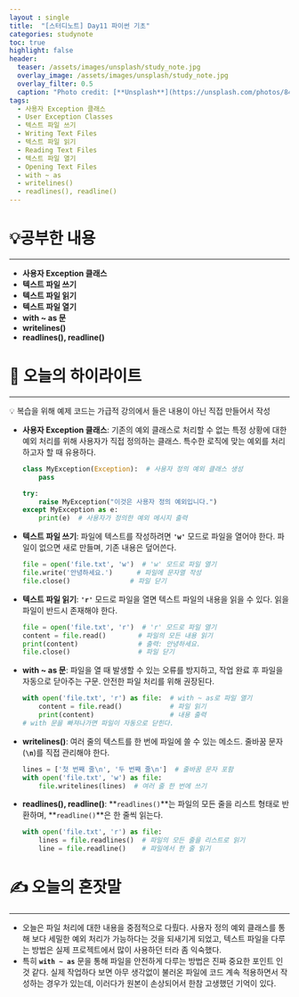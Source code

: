 ```yaml
---
layout : single
title:  "[스터디노트] Day11 파이썬 기초"
categories: studynote
toc: true
highlight: false
header:
  teaser: /assets/images/unsplash/study_note.jpg
  overlay_image: /assets/images/unsplash/study_note.jpg
  overlay_filter: 0.5
  caption: "Photo credit: [**Unsplash**](https://unsplash.com/photos/842ofHC6MaI)"
tags:
  - 사용자 Exception 클래스
  - User Exception Classes
  - 텍스트 파일 쓰기
  - Writing Text Files
  - 텍스트 파일 읽기
  - Reading Text Files
  - 텍스트 파일 열기
  - Opening Text Files
  - with ~ as
  - writelines()
  - readlines(), readline()
---
```



# 💡공부한 내용

---

- **사용자 Exception 클래스**
- **텍스트 파일 쓰기**
- **텍스트 파일 읽기**
- **텍스트 파일 열기**
- **with ~ as 문**
- **writelines()**
- **readlines(), readline()**

# 📝 오늘의 하이라이트

---

<aside>
💡 복습을 위해 예제 코드는 가급적 강의에서 들은 내용이 아닌 직접 만들어서 작성

</aside>

- **사용자 Exception 클래스**: 기존의 예외 클래스로 처리할 수 없는 특정 상황에 대한 예외 처리를 위해 사용자가 직접 정의하는 클래스. 특수한 로직에 맞는 예외를 처리하고자 할 때 유용하다.
    
    ```python
    class MyException(Exception):  # 사용자 정의 예외 클래스 생성
        pass
    
    try:
        raise MyException("이것은 사용자 정의 예외입니다.")
    except MyException as e:
        print(e)  # 사용자가 정의한 예외 메시지 출력
    ```
    
- **텍스트 파일 쓰기**: 파일에 텍스트를 작성하려면 **`'w'`** 모드로 파일을 열어야 한다. 파일이 없으면 새로 만들며, 기존 내용은 덮어쓴다.
    
    ```python
    file = open('file.txt', 'w')  # 'w' 모드로 파일 열기
    file.write('안녕하세요.')      # 파일에 문자열 작성
    file.close()               # 파일 닫기
    ```
    
- **텍스트 파일 읽기**: **`'r'`** 모드로 파일을 열면 텍스트 파일의 내용을 읽을 수 있다. 읽을 파일이 반드시 존재해야 한다.
    
    ```python
    file = open('file.txt', 'r')  # 'r' 모드로 파일 열기
    content = file.read()        # 파일의 모든 내용 읽기
    print(content)               # 출력: 안녕하세요.
    file.close()                 # 파일 닫기
    ```
    
- **with ~ as 문**: 파일을 열 때 발생할 수 있는 오류를 방지하고, 작업 완료 후 파일을 자동으로 닫아주는 구문. 안전한 파일 처리를 위해 권장된다.
    
    ```python
    with open('file.txt', 'r') as file:  # with ~ as로 파일 열기
        content = file.read()            # 파일 읽기
        print(content)                   # 내용 출력
    # with 문을 빠져나가면 파일이 자동으로 닫힌다.
    ```
    
- **writelines()**: 여러 줄의 텍스트를 한 번에 파일에 쓸 수 있는 메소드. 줄바꿈 문자(**`\n`**)를 직접 관리해야 한다.
    
    ```python
    lines = ['첫 번째 줄\n', '두 번째 줄\n']  # 줄바꿈 문자 포함
    with open('file.txt', 'w') as file:
        file.writelines(lines)  # 여러 줄 한 번에 쓰기
    ```
    
- **readlines(), readline()**: **`readlines()`**는 파일의 모든 줄을 리스트 형태로 반환하며, **`readline()`**은 한 줄씩 읽는다.
    
    ```python
    with open('file.txt', 'r') as file:
        lines = file.readlines()  # 파일의 모든 줄을 리스트로 읽기
        line = file.readline()    # 파일에서 한 줄 읽기
    ```
    

# ✍️ 오늘의 혼잣말

---

- 오늘은 파일 처리에 대한 내용을 중점적으로 다뤘다. 사용자 정의 예외 클래스를 통해 보다 세밀한 예외 처리가 가능하다는 것을 되새기게 되었고, 텍스트 파일을 다루는 방법은 실제 프로젝트에서 많이 사용하던 터라 좀 익숙했다.
- 특히 **`with ~ as`** 문을 통해 파일을 안전하게 다루는 방법은 진짜 중요한 포인트 인것 같다. 실제 작업하다 보면 아무 생각없이 불러온 파일에 코드 계속 적용하면서 작성하는 경우가 있는데, 이러다가 원본이 손상되어서 한참 고생했던 기억이 있다.